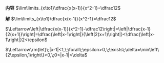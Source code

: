**内容**
$\lim\limits_{x\to1}\dfrac{x(x-1)}{x^2-1}=\dfrac12$

**解**
$\lim\limits_{x\to1}\dfrac{x(x-1)}{x^2-1}=\dfrac12$

$\Leftarrow\left|\dfrac{x(x-1)}{x^2-1}-\dfrac12\right|=\left|\dfrac{x-1}{2(x+1)}\right|=\dfrac{\left|x-1\right|}{\left|2(x+1)\right|}<\dfrac{\left|x-1\right|}2<\epsilon$

$\Leftarrow\rm{let}\;|x-1|<1,\;\forall\;\epsilon>0,\;\exists\;\delta=\min\left\{2\epsilon,1\right\}>0,\;0<|x-1|<\delta$
